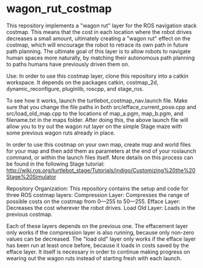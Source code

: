 # wagon_rut_costmap

This repository implements a "wagon rut" layer for the ROS navigation stack costmap. This means that the cost in each location where the robot drives decreases a small amount, ultimately creating a "wagon rut" effect on the costmap, which will encourage the robot to retrace its own path in future path planning. The ultimate goal of this layer is to allow robots to navigate human spaces more naturally, by matching their autonomous path planning to paths humans have previously driven them on.



Use:
In order to use this costmap layer, clone this repository into a catkin workspace. It depends on the packages catkin, costmap_2d, dynamic_reconfigure, pluginlib, roscpp, and stage_ros.

To see how it works, launch the turtlebot_costmap_nav.launch file. Make sure that you change the file paths in both src/efface_current_pose.cpp and src/load_old_map.cpp to the locations of map_a.pgm, map_b.pgm, and filename.txt in the maps folder. After doing this, the above launch file will allow you to try out the wagon rut layer on the simple Stage maze with some previous wagon ruts already in place.

In order to use this costmap on your own map, create map and world files for your map and then add them as parameters at the end of your roslaunch command, or within the launch files itself. More details on this process can be found in the following Stage tutorial:
http://wiki.ros.org/turtlebot_stage/Tutorials/indigo/Customizing%20the%20Stage%20Simulator



Repository Organization:
This repository contains the setup and code for three ROS costmap layers:
Compression Layer: Compresses the range of possible costs on the costmap from 0—255 to 50—255.
Efface Layer: Decreases the cost wherever the robot drives.
Load Old Layer: Loads in the previous costmap.

Each of these layers depends on the previous one. The effacement layer only works if the compression layer is also running, because only non-zero values can be decreased. The "load old" layer only works if the efface layer has been run at least once before, because it loads in costs saved by the efface layer. It itself is necessary in order to continue making progress on wearing out the wagon ruts instead of starting fresh with each launch.
